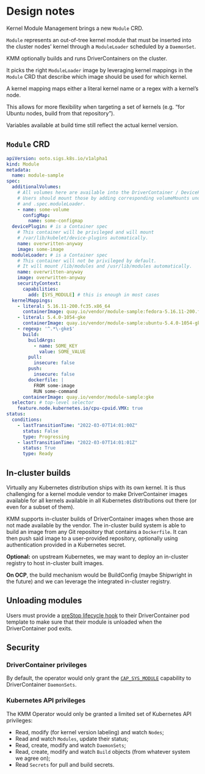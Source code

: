 # Design notes

Kernel Module Management brings a new `Module` CRD.

`Module` represents an out-of-tree kernel module that must be inserted into the cluster nodes’ kernel through a `ModuleLoader` scheduled by a `DaemonSet`.

KMM optionally builds and runs DriverContainers on the cluster.

It picks the right `ModuleLoader` image by leveraging kernel mappings in the `Module` CRD that describe which image should be used for which kernel.

A kernel mapping maps either a literal kernel name or a regex with a kernel’s node.

This allows for more flexibility when targeting a set of kernels (e.g. “for Ubuntu nodes, build from that repository”).

Variables available at build time still reflect the actual kernel version.

## `Module` CRD

```yaml
apiVersion: ooto.sigs.k8s.io/v1alpha1
kind: Module
metadata:
  name: module-sample
spec:
  additionalVolumes:
    # All volumes here are available into the DriverContainer / DevicePlugin pod.
    # Users should mount those by adding corresponding volumeMounts under .spec.devicePlugin
    # and .spec.moduleLoader.
    - name: some-volume
      configMap:
        name: some-configmap
  devicePlugin: # is a Container spec
    # This container will be privileged and will mount
    # /var/lib/kubelet/device-plugins automatically.
    name: overwritten-anyway
    image: some-image
  moduleLoader: # is a Container spec
    # This container will not be privileged by default.
    # It will mount /lib/modules and /usr/lib/modules automatically.
    name: overwritten-anyway
    image: overwritten-anyway
    securityContext:
      capabilities:
        add: [SYS_MODULE] # this is enough in most cases
  kernelMappings:
    - literal: 5.16.11-200.fc35.x86_64
      containerImage: quay.io/vendor/module-sample:fedora-5.16.11-200.fc35.x86_64
    - literal: 5.4.0-1054-gke
      containerImage: quay.io/vendor/module-sample:ubuntu-5.4.0-1054-gke
    - regexp: '^.*\-gke$'
      build:
        buildArgs:
          - name: SOME_KEY
            value: SOME_VALUE
        pull:
          insecure: false
        push:
          insecure: false
        dockerfile: |
          FROM some-image
          RUN some-command
      containerImage: quay.io/vendor/module-sample:gke
  selector: # top-level selector
    feature.node.kubernetes.io/cpu-cpuid.VMX: true
status:
  conditions:
    - lastTransitionTime: "2022-03-07T14:01:00Z"
      status: False
      type: Progressing
    - lastTransitionTime: "2022-03-07T14:01:01Z"
      status: True
      type: Ready
```

## In-cluster builds

Virtually any Kubernetes distribution ships with its own kernel.
It is thus challenging for a kernel module vendor to make DriverContainer images available for all kernels available
in all Kubernetes distributions out there (or even for a subset of them).

KMM supports in-cluster builds of DriverContainer images when those are not made available by the vendor. The in-cluster build system is able to build an image from any Git repository that contains a `Dockerfile`. It can then push said image to a user-provided repository, optionally using authentication provided in a Kubernetes secret.

**Optional:** on upstream Kubernetes, we may want to deploy an in-cluster registry to host in-cluster built images.

**On OCP**, the build mechanism would be BuildConfig (maybe Shipwright in the future) and we can leverage the
integrated in-cluster registry.

## Unloading modules

Users must provide a [preStop lifecycle hook](https://kubernetes.io/docs/concepts/containers/container-lifecycle-hooks/) to their DriverContainer pod template to make sure that their module is unloaded when the DriverContainer pod exits.

## Security

### DriverContainer privileges

By default, the operator would only grant the [`CAP_SYS_MODULE`](https://man7.org/linux/man-pages/man7/capabilities.7.html)
capability to DriverContainer `DaemonSets`.

### Kubernetes API privileges

The KMM Operator would only be granted a limited set of Kubernetes API privileges:

- Read, modify (for kernel version labeling) and watch `Nodes`;
- Read and watch `Modules`, update their status;
- Read, create, modify and watch `DaemonSets`;
- Read, create, modify and watch `Build` objects (from whatever system we agree on);
- Read `Secrets` for pull and build secrets.
